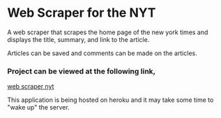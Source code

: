 # Web Scraper for the NYT 
A web scraper that scrapes the home page of the new york times and displays the title, summary, and link to the article.

Articles can be saved and comments can be made on the articles.

### Project can be viewed at the following link,
[web scraper nyt](https://web-scraper-nyt.herokuapp.com/)

This application is being hosted on heroku and it may take some time to "wake up" the server.
